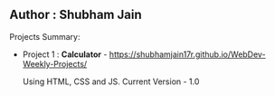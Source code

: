 ## Author : Shubham Jain
Projects Summary:
* Project 1 : **Calculator** - https://shubhamjain17r.github.io/WebDev-Weekly-Projects/

    Using HTML, CSS and JS. 
    Current Version - 1.0